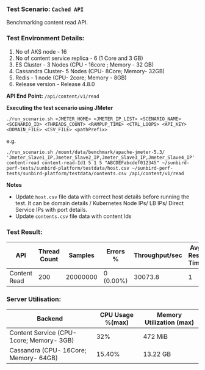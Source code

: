 ### Test Scenario: ```Cached API```

Benchmarking content read API.


### Test Environment Details:
1. No of AKS node - 16
2. No of content service replica - 6 (1 Core and 3 GB)
3. ES Cluster - 3 Nodes  (CPU - 16core ; Memory - 32 GB)
4. Cassandra Cluster- 5 Nodes (CPU- 8Core; Memory- 32GB)
5. Redis - 1 node  (CPU- 2core; Memory - 8GB)
6. Release version - Release 4.8.0


**API End Point:** 
`/api/content/v1/read`


**Executing the test scenario using JMeter**

```./run_scenario.sh <JMETER_HOME> <JMETER_IP_LIST> <SCENARIO_NAME> <SCENARIO_ID> <THREADS_COUNT> <RAMPUP_TIME> <CTRL_LOOPS> <API_KEY> <DOMAIN_FILE> <CSV_FILE> <pathPrefix>```

e.g.

```./run_scenario.sh /mount/data/benchmark/apache-jmeter-5.3/ 'Jmeter_Slave1_IP,Jmeter_Slave2_IP,Jmeter_Slave3_IP,Jmeter_Slave4_IP' content-read content-read-Id1 5 1 5 "ABCDEFabcdef012345" ~/sunbird-perf-tests/sunbird-platform/testdata/host.csv ~/sunbird-perf-tests/sunbird-platform/testdata/contents.csv /api/content/v1/read```


**Notes**
- Update `host.csv` file data with correct host details before running the test. It can be domain details / Kubernetes Node IPs/ LB IPs/ Direct Service IPs with port details.
- Update `contents.csv` file data with content Ids

### Test Result:

| API           | Thread Count  | Samples  | Errors %     | Throughput/sec |Avg Resp Time|95th pct| 99th pct |
| ------------- | ------------- | -------- | -------------| ---------------|-------------|--------|----------|
| Content Read  | 200           | 20000000  | 0 (0.00%) | 30073.8          |    1      |    2  |    6    |


### Server Utilisation:
| Backend          | CPU Usage %(max) | Memory Utilization (max) |
| ------------- | ------------- |------------- |
| Content Service (CPU- 1core; Memory- 3GB)  |32% |472 MiB 	|
| Cassandra (CPU- 16Core; Memory- 64GB)|15.40% | 13.22 GB|
